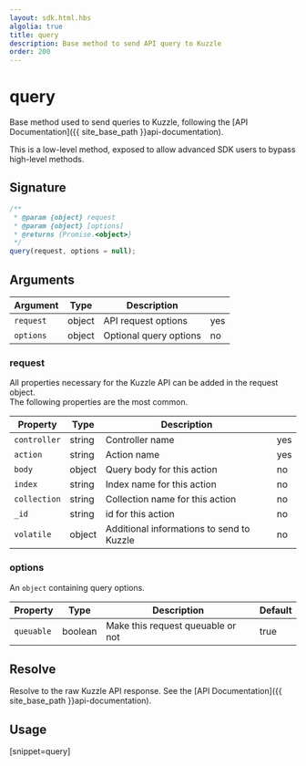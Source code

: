 ```yaml
---
layout: sdk.html.hbs
algolia: true
title: query
description: Base method to send API query to Kuzzle
order: 200
---
```


# query

Base method used to send queries to Kuzzle, following the [API Documentation]({{ site_base_path }}api-documentation).

<div class="alert alert-warning">
This is a low-level method, exposed to allow advanced SDK users to bypass high-level methods.
</div>

## Signature

```javascript
/**
 * @param {object} request
 * @param {object} [options]
 * @returns {Promise.<object>}
 */
query(request, options = null);
```

## Arguments

| Argument  | Type   | Description            | |
| --------- | ------ | ---------------------- | -------- |
| `request` | object | API request options    | yes      |
| `options` | object | Optional query options | no       |

### **request**

All properties necessary for the Kuzzle API can be added in the request object.  
The following properties are the most common.

| Property     | Type   | Description                               | |
| ------------ | ------ | ----------------------------------------- | -------- |
| `controller` | string | Controller name                           | yes      |
| `action`     | string | Action name                               | yes      |
| `body`       | object | Query body for this action                | no       |
| `index`      | string | Index name for this action                | no       |
| `collection` | string | Collection name for this action           | no       |
| `_id`        | string | id for this action                        | no       |
| `volatile`   | object | Additional informations to send to Kuzzle | no       |

### **options**

An `object` containing query options.

| Property   | Type    | Description                       | Default |
| ---------- | ------- | --------------------------------- | ------- |
| `queuable` | boolean | Make this request queuable or not | true    |

## Resolve

Resolve to the raw Kuzzle API response. See the [API Documentation]({{ site_base_path }}api-documentation).

## Usage

[snippet=query]

